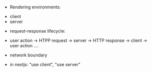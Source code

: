 - Rendering environments:
+ client
+ server

- request-response lifecycle:
+ user action -> HTPP request -> server -> HTTP response -> client -> user action ....

- network boundary
+ in nextjs: "use client", "use server"